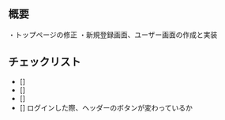## 概要

・トップページの修正
・新規登録画面、ユーザー画面の作成と実装


## チェックリスト

- [] 
- [] 
- [] 
- [] ログインした際、ヘッダーのボタンが変わっているか
